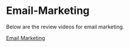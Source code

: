 # Email-Marketing

Below are the review videos for email marketing.

[Email Marketing](https://youtu.be/RbvKk0xSM_k)
